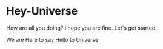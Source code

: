 # Hey-Universe
How are all you doing?
I hope you are fine.
Let's get started.

We are Here to say Hello to Universe
